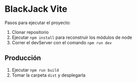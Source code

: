 # BlackJack Vite

Pasos para ejecutar el proyecto:

1. Clonar repositorio
2. Ejecutar ```npm install``` para reconstruir los módulos de node
3. Correr el devServer con el comando ```npm run dev```

## Producción

1. Ejecutar ```npm run build```
2. Tomar la carpeta ```dist``` y desplegarla